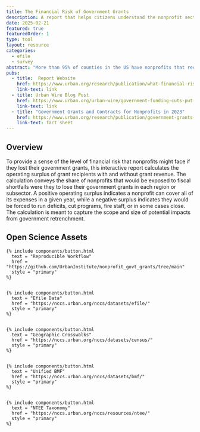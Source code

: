 ```yaml
---
title: The Financial Risk of Government Grants
description: A report that helps citizens understand the nonprofit sector's financial risk of losing government grants.
date: 2025-02-21
featured: true
featuredOrder: 1
type: tool
layout: resource
categories:
  - efile
  - survey
abstract: "More than 95% of counties in the US have nonprofits that receive government grants. This interactive report allows users to understand the potential fiscal harms that the nonprofit sector would need to absorb if it lost government grants. Explore the data at the national level by subsector or nonprofit size. Or click on a state to see a county, congressional district, and subsector breakdown."
pubs:
  - title:  Report Website
    href: https://www.urban.org/research/publication/what-financial-risk-nonprofits-losing-government-grants
    link-text: link
  - title: Urban Wire Blog Post
    href: https://www.urban.org/urban-wire/government-funding-cuts-put-nonprofits-risk-across-nation
    link-text: link
  - title: "Government Grants and Contracts for Nonprofits in 2023"
    href: https://www.urban.org/research/publication/government-grants-and-contracts-nonprofits-2023
    link-text: fact sheet
---
```


## Overview 

To provide a sense of the level of financial risk that nonprofits might face if they lost their government grants, this interactive report calculates the operating surplus of grant recipients with and without grant revenue. The calculation conveys the share of nonprofits that would be exposed to fiscal shortfalls were they to lose their government grants in each region or subsector. A positive operating surplus indicates a nonprofit can cover all of its expenses in a given year, while a negative surplus indicates they would be forced to run deficits, cut programs, fire staff, or in some cases close. The calculation is meant to capture the scope and size of potential impacts from government retrenchment. 

## Open Science Assets  

    {% include components/button.html
      text = "Reproducible Workflow"
      href = "https://github.com/UrbanInstitute/nonprofit_govt_grants/tree/main"
      style = "primary"
    %}


    {% include components/button.html
      text = "Efile Data"
      href = "https://nccs.urban.org/nccs/datasets/efile/"
      style = "primary"
    %}


    {% include components/button.html
      text = "Geographic Crosswalks"
      href = "https://nccs.urban.org/nccs/datasets/census/"
      style = "primary"
    %}


    {% include components/button.html
      text = "Unified BMF"
      href = "https://nccs.urban.org/nccs/datasets/bmf/"
      style = "primary"
    %}


    {% include components/button.html
      text = "NTEE Taxonomy"
      href = "https://nccs.urban.org/nccs/resources/ntee/"
      style = "primary"
    %}

   
    

